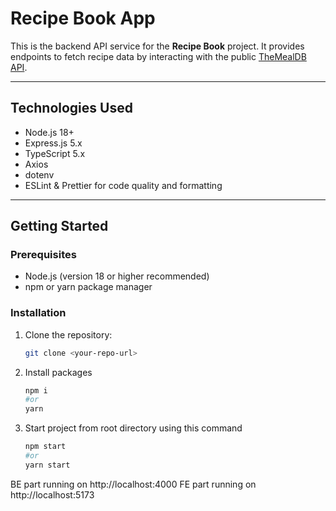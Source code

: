 # Recipe Book App

This is the backend API service for the **Recipe Book** project. It provides endpoints to fetch recipe data by interacting with the public [TheMealDB API](https://www.themealdb.com/api.php).

---

## Technologies Used

- Node.js 18+
- Express.js 5.x
- TypeScript 5.x
- Axios
- dotenv
- ESLint & Prettier for code quality and formatting

---

## Getting Started

### Prerequisites

- Node.js (version 18 or higher recommended)
- npm or yarn package manager

### Installation

1. Clone the repository:

   ```bash
   git clone <your-repo-url>

2. Install packages
    ```bash
    npm i
    #or
    yarn

3. Start project from root directory using this command
    ```bash
    npm start
    #or
    yarn start

BE part running on http://localhost:4000
FE part running on http://localhost:5173